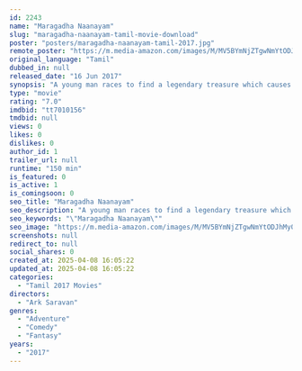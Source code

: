 ```yaml
---
id: 2243
name: "Maragadha Naanayam"
slug: "maragadha-naanayam-tamil-movie-download"
poster: "posters/maragadha-naanayam-tamil-2017.jpg"
remote_poster: "https://m.media-amazon.com/images/M/MV5BYmNjZTgwNmYtODJhMy00Yjc4LWJhM2QtNzEyMDQ3NDFhNmNlXkEyXkFqcGc@._V1_SX300.jpg"
original_language: "Tamil"
dubbed_in: null
released_date: "16 Jun 2017"
synopsis: "A young man races to find a legendary treasure which causes him many troubles."
type: "movie"
rating: "7.0"
imdbid: "tt7010156"
tmdbid: null
views: 0
likes: 0
dislikes: 0
author_id: 1
trailer_url: null
runtime: "150 min"
is_featured: 0
is_active: 1
is_comingsoon: 0
seo_title: "Maragadha Naanayam"
seo_description: "A young man races to find a legendary treasure which causes him many troubles."
seo_keywords: "\"Maragadha Naanayam\""
seo_image: "https://m.media-amazon.com/images/M/MV5BYmNjZTgwNmYtODJhMy00Yjc4LWJhM2QtNzEyMDQ3NDFhNmNlXkEyXkFqcGc@._V1_SX300.jpg"
screenshots: null
redirect_to: null
social_shares: 0
created_at: 2025-04-08 16:05:22
updated_at: 2025-04-08 16:05:22
categories:
  - "Tamil 2017 Movies"
directors:
  - "Ark Saravan"
genres:
  - "Adventure"
  - "Comedy"
  - "Fantasy"
years:
  - "2017"
---
```

